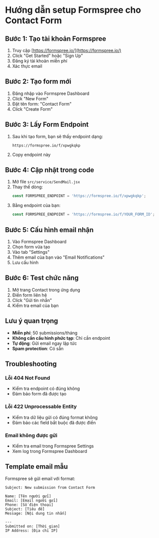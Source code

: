 # Hướng dẫn setup Formspree cho Contact Form

## Bước 1: Tạo tài khoản Formspree

1. Truy cập [https://formspree.io/](https://formspree.io/)
2. Click "Get Started" hoặc "Sign Up"
3. Đăng ký tài khoản miễn phí
4. Xác thực email

## Bước 2: Tạo form mới

1. Đăng nhập vào Formspree Dashboard
2. Click "New Form"
3. Đặt tên form: "Contact Form"
4. Click "Create Form"

## Bước 3: Lấy Form Endpoint

1. Sau khi tạo form, bạn sẽ thấy endpoint dạng:
   ```
   https://formspree.io/f/xpwgkqkp
   ```
2. Copy endpoint này

## Bước 4: Cập nhật trong code

1. Mở file `src/service/SendMail.jsx`
2. Thay thế dòng:
   ```javascript
   const FORMSPREE_ENDPOINT = 'https://formspree.io/f/xpwgkqkp';
   ```
3. Bằng endpoint của bạn:
   ```javascript
   const FORMSPREE_ENDPOINT = 'https://formspree.io/f/YOUR_FORM_ID';
   ```

## Bước 5: Cấu hình email nhận

1. Vào Formspree Dashboard
2. Chọn form vừa tạo
3. Vào tab "Settings"
4. Thêm email của bạn vào "Email Notifications"
5. Lưu cấu hình

## Bước 6: Test chức năng

1. Mở trang Contact trong ứng dụng
2. Điền form liên hệ
3. Click "Gửi tin nhắn"
4. Kiểm tra email của bạn

## Lưu ý quan trọng

- **Miễn phí**: 50 submissions/tháng
- **Không cần cấu hình phức tạp**: Chỉ cần endpoint
- **Tự động**: Gửi email ngay lập tức
- **Spam protection**: Có sẵn

## Troubleshooting

### Lỗi 404 Not Found
- Kiểm tra endpoint có đúng không
- Đảm bảo form đã được tạo

### Lỗi 422 Unprocessable Entity
- Kiểm tra dữ liệu gửi có đúng format không
- Đảm bảo các field bắt buộc đã được điền

### Email không được gửi
- Kiểm tra email trong Formspree Settings
- Xem log trong Formspree Dashboard

## Template email mẫu

Formspree sẽ gửi email với format:
```
Subject: New submission from Contact Form

Name: [Tên người gửi]
Email: [Email người gửi]
Phone: [Số điện thoại]
Subject: [Tiêu đề]
Message: [Nội dung tin nhắn]

---
Submitted on: [Thời gian]
IP Address: [Địa chỉ IP]
```
